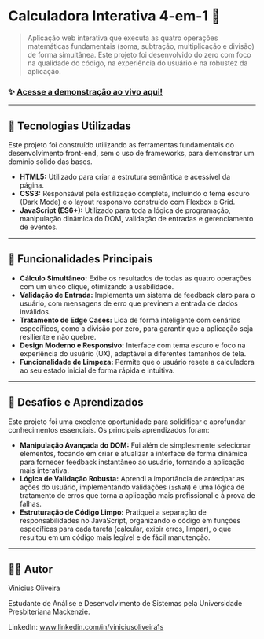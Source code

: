 # Calculadora Interativa 4-em-1 🧮

> Aplicação web interativa que executa as quatro operações matemáticas fundamentais (soma, subtração, multiplicação e divisão) de forma simultânea. Este projeto foi desenvolvido do zero com foco na qualidade do código, na experiência do usuário e na robustez da aplicação.

### ✨ **[Acesse a demonstração ao vivo aqui!](https://[SEU-NOME-DE-USUARIO].github.io/js-multi-operation-calculator/)**

---

## 🚀 Tecnologias Utilizadas

Este projeto foi construído utilizando as ferramentas fundamentais do desenvolvimento front-end, sem o uso de frameworks, para demonstrar um domínio sólido das bases.

-   **HTML5:** Utilizado para criar a estrutura semântica e acessível da página.
-   **CSS3:** Responsável pela estilização completa, incluindo o tema escuro (Dark Mode) e o layout responsivo construído com Flexbox e Grid.
-   **JavaScript (ES6+):** Utilizado para toda a lógica de programação, manipulação dinâmica do DOM, validação de entradas e gerenciamento de eventos.

---

## 🔧 Funcionalidades Principais

-   **Cálculo Simultâneo:** Exibe os resultados de todas as quatro operações com um único clique, otimizando a usabilidade.
-   **Validação de Entrada:** Implementa um sistema de feedback claro para o usuário, com mensagens de erro que previnem a entrada de dados inválidos.
-   **Tratamento de Edge Cases:** Lida de forma inteligente com cenários específicos, como a divisão por zero, para garantir que a aplicação seja resiliente e não quebre.
-   **Design Moderno e Responsivo:** Interface com tema escuro e foco na experiência do usuário (UX), adaptável a diferentes tamanhos de tela.
-   **Funcionalidade de Limpeza:** Permite que o usuário resete a calculadora ao seu estado inicial de forma rápida e intuitiva.

---

## 🧠 Desafios e Aprendizados

Este projeto foi uma excelente oportunidade para solidificar e aprofundar conhecimentos essenciais. Os principais aprendizados foram:

-   **Manipulação Avançada do DOM:** Fui além de simplesmente selecionar elementos, focando em criar e atualizar a interface de forma dinâmica para fornecer feedback instantâneo ao usuário, tornando a aplicação mais interativa.
-   **Lógica de Validação Robusta:** Aprendi a importância de antecipar as ações do usuário, implementando validações (`isNaN`) e uma lógica de tratamento de erros que torna a aplicação mais profissional e à prova de falhas.
-   **Estruturação de Código Limpo:** Pratiquei a separação de responsabilidades no JavaScript, organizando o código em funções específicas para cada tarefa (calcular, exibir erros, limpar), o que resultou em um código mais legível e de fácil manutenção.

---

## 👨‍💻 Autor

Vinicius Oliveira 

Estudante de Análise e Desenvolvimento de Sistemas pela Universidade Presbiteriana Mackenzie.

LinkedIn: www.linkedin.com/in/viniciusoliveira1s
